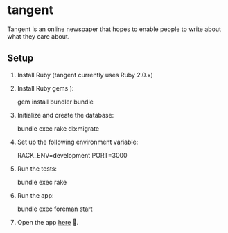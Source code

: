 tangent
=======

Tangent is an online newspaper that hopes to enable people to write about what they care about.

## Setup
1. Install Ruby (tangent currently uses Ruby 2.0.x)
2. Install Ruby gems ):

    gem install bundler
    bundle

3. Initialize and create the database:

    bundle exec rake db:migrate

4. Set up the following environment variable:

    RACK_ENV=development
    PORT=3000

5. Run the tests:

    bundle exec rake

6. Run the app:

    bundle exec foreman start

7. Open the app [here](http://localhost:3000) :tada:.
